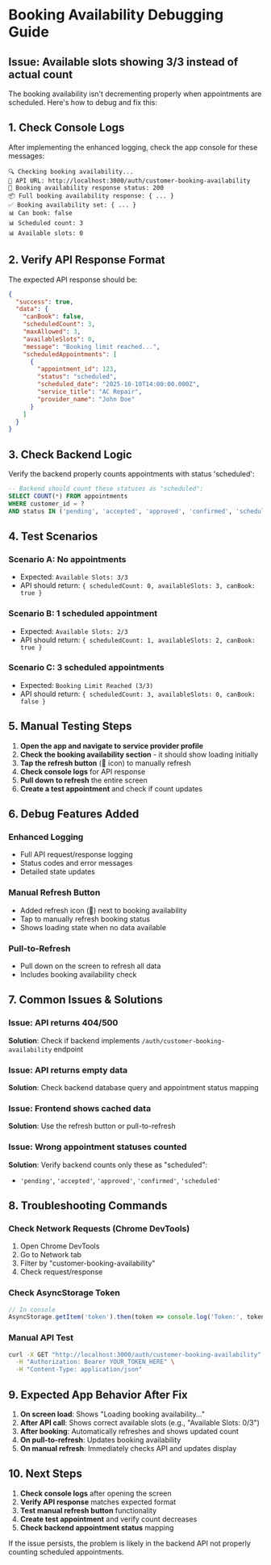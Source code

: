 # Booking Availability Debugging Guide

## Issue: Available slots showing 3/3 instead of actual count

The booking availability isn't decrementing properly when appointments are scheduled. Here's how to debug and fix this:

## 1. Check Console Logs

After implementing the enhanced logging, check the app console for these messages:

```
🔍 Checking booking availability...
🔗 API URL: http://localhost:3000/auth/customer-booking-availability
📡 Booking availability response status: 200
📦 Full booking availability response: { ... }
✅ Booking availability set: { ... }
📊 Can book: false
📊 Scheduled count: 3
📊 Available slots: 0
```

## 2. Verify API Response Format

The expected API response should be:

```json
{
  "success": true,
  "data": {
    "canBook": false,
    "scheduledCount": 3,
    "maxAllowed": 3,
    "availableSlots": 0,
    "message": "Booking limit reached...",
    "scheduledAppointments": [
      {
        "appointment_id": 123,
        "status": "scheduled",
        "scheduled_date": "2025-10-10T14:00:00.000Z",
        "service_title": "AC Repair",
        "provider_name": "John Doe"
      }
    ]
  }
}
```

## 3. Check Backend Logic

Verify the backend properly counts appointments with status 'scheduled':

```sql
-- Backend should count these statuses as "scheduled":
SELECT COUNT(*) FROM appointments 
WHERE customer_id = ? 
AND status IN ('pending', 'accepted', 'approved', 'confirmed', 'scheduled');
```

## 4. Test Scenarios

### Scenario A: No appointments
- Expected: `Available Slots: 3/3`
- API should return: `{ scheduledCount: 0, availableSlots: 3, canBook: true }`

### Scenario B: 1 scheduled appointment
- Expected: `Available Slots: 2/3`
- API should return: `{ scheduledCount: 1, availableSlots: 2, canBook: true }`

### Scenario C: 3 scheduled appointments
- Expected: `Booking Limit Reached (3/3)`
- API should return: `{ scheduledCount: 3, availableSlots: 0, canBook: false }`

## 5. Manual Testing Steps

1. **Open the app and navigate to service provider profile**
2. **Check the booking availability section** - it should show loading initially
3. **Tap the refresh button** (🔄 icon) to manually refresh
4. **Check console logs** for API response
5. **Pull down to refresh** the entire screen
6. **Create a test appointment** and check if count updates

## 6. Debug Features Added

### Enhanced Logging
- Full API request/response logging
- Status codes and error messages
- Detailed state updates

### Manual Refresh Button
- Added refresh icon (🔄) next to booking availability
- Tap to manually refresh booking status
- Shows loading state when no data available

### Pull-to-Refresh
- Pull down on the screen to refresh all data
- Includes booking availability check

## 7. Common Issues & Solutions

### Issue: API returns 404/500
**Solution**: Check if backend implements `/auth/customer-booking-availability` endpoint

### Issue: API returns empty data
**Solution**: Check backend database query and appointment status mapping

### Issue: Frontend shows cached data
**Solution**: Use the refresh button or pull-to-refresh

### Issue: Wrong appointment statuses counted
**Solution**: Verify backend counts only these as "scheduled":
- `'pending'`, `'accepted'`, `'approved'`, `'confirmed'`, `'scheduled'`

## 8. Troubleshooting Commands

### Check Network Requests (Chrome DevTools)
1. Open Chrome DevTools
2. Go to Network tab
3. Filter by "customer-booking-availability"
4. Check request/response

### Check AsyncStorage Token
```javascript
// In console
AsyncStorage.getItem('token').then(token => console.log('Token:', token));
```

### Manual API Test
```bash
curl -X GET "http://localhost:3000/auth/customer-booking-availability" \
  -H "Authorization: Bearer YOUR_TOKEN_HERE" \
  -H "Content-Type: application/json"
```

## 9. Expected App Behavior After Fix

1. **On screen load**: Shows "Loading booking availability..."
2. **After API call**: Shows correct available slots (e.g., "Available Slots: 0/3")
3. **After booking**: Automatically refreshes and shows updated count
4. **On pull-to-refresh**: Updates booking availability
5. **On manual refresh**: Immediately checks API and updates display

## 10. Next Steps

1. **Check console logs** after opening the screen
2. **Verify API response** matches expected format
3. **Test manual refresh button** functionality
4. **Create test appointment** and verify count decreases
5. **Check backend appointment status** mapping

If the issue persists, the problem is likely in the backend API not properly counting scheduled appointments.